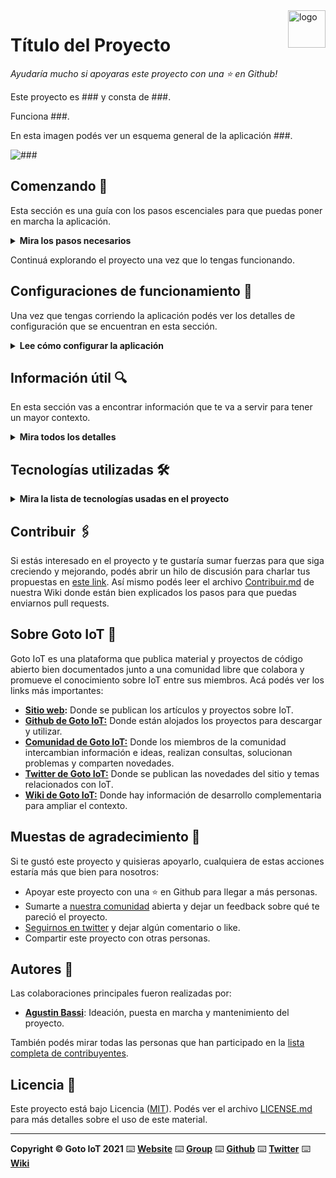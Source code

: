 <a href="https://www.gotoiot.com/">
    <img src="doc/gotoiot-logo.png" alt="logo" title="Goto IoT" align="right" width="60" height="60" />
</a>

Título del Proyecto
===================

*Ayudaría mucho si apoyaras este proyecto con una ⭐ en Github!*

Este proyecto es ### y consta de ###.

Funciona ###.

En esta imagen podés ver un esquema general de la aplicación ###.

![###](doc/###.png)

## Comenzando 🚀

Esta sección es una guía con los pasos escenciales para que puedas poner en marcha la aplicación.

<details><summary><b>Mira los pasos necesarios</b></summary>

### Instalar las dependencias

Para poder ejecutar el proyecto es necesario instalar ###. También sera necesario ###. 

En caso que necesites más información podés referirte a la documentación de ### en ###.

### Descargar el código

Para descargar el código, lo más conveniente es que realices un `fork` de este proyecto a tu cuenta personal haciendo click en [este link](#project_url#/fork). Una vez que ya tengas el fork a tu cuenta, descargalo con este comando (acordate de poner tu usuario en el link):

```
git clone https://github.com/USER/#project_name#.git
```

> En caso que no tengas una cuenta en Github podes clonar directamente este repo.

### Ejecutar la aplicación

Desde la raíz del proyecto abrí una terminal y ###.

Luego ####.

Finalmente ###.

</details>

Continuá explorando el proyecto una vez que lo tengas funcionando.

## Configuraciones de funcionamiento 🔩

Una vez que tengas corriendo la aplicación podés ver los detalles de configuración que se encuentran en esta sección. 

<details><summary><b>Lee cómo configurar la aplicación</b></summary>

### Parte 1

Esta parte del proyecto consta de ### y se debe realizar primero ###. En segunda medida ###.

### Parte 2

Esta parte describe a ###.

</details>

## Información útil 🔍

En esta sección vas a encontrar información que te va a servir para tener un mayor contexto.

<details><summary><b>Mira todos los detalles</b></summary>

### Parte 1

Texto. 

### Parte 2

Texto. 

### Parte 3

Texto. 

</details>

## Tecnologías utilizadas 🛠️

<details><summary><b>Mira la lista de tecnologías usadas en el proyecto</b></summary><br>

* [Docker](https://www.docker.com/) - Ecosistema que permite la ejecución de contenedores de software.
* [Docker Compose](https://docs.docker.com/compose/) - Herramienta que permite administrar múltiples contenedores de Docker.

* [Node JS](https://nodejs.org/es/) - Motor de ejecución de código JavaScript en backend.
* [Python](https://www.python.org/) - Lenguaje en el que están realizados los servicios.

* [MySQL](https://www.mysql.com/) - Base de datos para consultar y almacenar datos.
* [PHPMyAdmin](https://www.phpmyadmin.net/) - Administrador web de base de datos.

* [Material Design](https://material.io/design) - Bibliotecas de estilo responsive para aplicaciones web.

* [Visual Studio Code](https://code.visualstudio.com/) - Popular IDE de desarrollo para múltiples plataformas.

* [PlatformIO](https://platformio.org/n) - Plataforma para desarrollar sistemas embebidos.
* [Paho MQTT](https://www.eclipse.org/paho/) - Biblioteca de JavaScript para MQTT que se ejecuta en el lado del cliente.
* [Mosquitto](https://mosquitto.org/) - Broker MQTT libre y abierto creado por Eclipse Foundation.
* [Arduino](http://arduino.cc/) - Framework para desarrollo de sistemas embebidos.
* [Espressif ESP32](https://www.espressif.com/en/products/socs/esp32) - SoC con WiFi y Bluetooth integrado ampliamente utilizado en IoT.

</details>

## Contribuir 🖇️

Si estás interesado en el proyecto y te gustaría sumar fuerzas para que siga creciendo y mejorando, podés abrir un hilo de discusión para charlar tus propuestas en [este link](#project_url#/issues/new). Así mismo podés leer el archivo [Contribuir.md](https://github.com/gotoiot/gotoiot-doc/wiki/Contribuir) de nuestra Wiki donde están bien explicados los pasos para que puedas enviarnos pull requests.

## Sobre Goto IoT 📖

Goto IoT es una plataforma que publica material y proyectos de código abierto bien documentados junto a una comunidad libre que colabora y promueve el conocimiento sobre IoT entre sus miembros. Acá podés ver los links más importantes:

* **[Sitio web](https://www.gotoiot.com/):** Donde se publican los artículos y proyectos sobre IoT. 
* **[Github de Goto IoT:](https://github.com/gotoiot)** Donde están alojados los proyectos para descargar y utilizar. 
* **[Comunidad de Goto IoT:](https://groups.google.com/g/gotoiot)** Donde los miembros de la comunidad intercambian información e ideas, realizan consultas, solucionan problemas y comparten novedades.
* **[Twitter de Goto IoT:](https://twitter.com/gotoiot)** Donde se publican las novedades del sitio y temas relacionados con IoT.
* **[Wiki de Goto IoT:](https://github.com/gotoiot/doc/wiki)** Donde hay información de desarrollo complementaria para ampliar el contexto.

## Muestas de agradecimiento 🎁

Si te gustó este proyecto y quisieras apoyarlo, cualquiera de estas acciones estaría más que bien para nosotros:

* Apoyar este proyecto con una ⭐ en Github para llegar a más personas.
* Sumarte a [nuestra comunidad](https://groups.google.com/g/gotoiot) abierta y dejar un feedback sobre qué te pareció el proyecto.
* [Seguirnos en twitter](https://github.com/gotoiot/doc/wiki) y dejar algún comentario o like.
* Compartir este proyecto con otras personas.

## Autores 👥

Las colaboraciones principales fueron realizadas por:

* **[Agustin Bassi](https://github.com/agustinBassi)**: Ideación, puesta en marcha y mantenimiento del proyecto.

También podés mirar todas las personas que han participado en la [lista completa de contribuyentes](#project_url#/contributors).

## Licencia 📄

Este proyecto está bajo Licencia ([MIT](https://choosealicense.com/licenses/mit/)). Podés ver el archivo [LICENSE.md](LICENSE.md) para más detalles sobre el uso de este material.

---

**Copyright © Goto IoT 2021** ⌨️ [**Website**](https://www.gotoiot.com) ⌨️ [**Group**](https://groups.google.com/g/gotoiot) ⌨️ [**Github**](https://www.github.com/gotoiot) ⌨️ [**Twitter**](https://www.twitter.com/gotoiot) ⌨️ [**Wiki**](https://github.com/gotoiot/doc/wiki)
